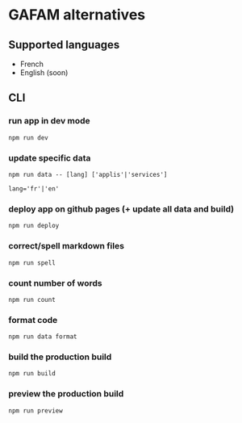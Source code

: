 # GAFAM alternatives

## Supported languages

- French
- English (soon)

## CLI

### run app in dev mode

`npm run dev`

### update specific data

`npm run data -- [lang] ['applis'|'services']`

`lang='fr'|'en'`
### deploy app on github pages (+ update all data and build)

`npm run deploy`

### correct/spell markdown files

`npm run spell`

### count number of words

`npm run count`

### format code

`npm run data format`

### build the production build

`npm run build`

### preview the production build

`npm run preview`
